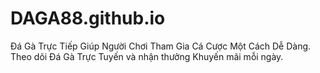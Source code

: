 # DAGA88.github.io
Đá Gà Trực Tiếp Giúp Người Chơi Tham Gia Cá Cược Một Cách Dễ Dàng. Theo dõi Đá Gà Trực Tuyến và nhận thưởng Khuyến mãi mỗi ngày.
